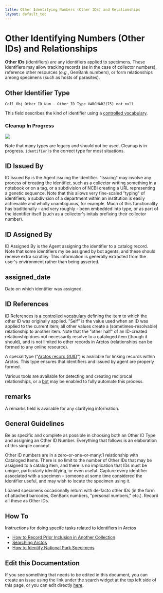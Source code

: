 ```yaml
---
title: Other Identifying Numbers (Other IDs) and Relationships
layout: default_toc
---
```


# Other Identifying Numbers (Other IDs) and Relationships

**Other IDs** (identifiers) are any identifiers applied to specimens. These
identifiers may allow tracking records (as in the case of collector
numbers), reference other resources (*e.g.*, GenBank numbers), or form
relationships among specimens (such as hosts of parasites).

## Other Identifier Type

`Coll_Obj_Other_ID_Num . Other_ID_Type VARCHAR2(75) not null`

This field describes the kind of identifier 
using a [controlled vocabulary](http://arctos.database.museum/info/ctDocumentation.cfm?table=ctcoll_other_id_type).

### Cleanup In Progress

![](https://raw.githubusercontent.com/ArctosDB/documentation-wiki/gh-pages/tutorial_images/Bear%20Work%20in%20Progress.JPG)

Note that many types are legacy and should not be used. Cleanup is in progress. ``identifier`` is the correct type for most situations.




## ID Issued By

ID Issued By is the Agent issuing the identifier. "Issuing" may involve any process of creating the identifier, such as a collector writing something in a notebook or on a tag, or a subdivision of NCBI creating a URL representing a genetic sequence. Note that this allows very fine-scaled "typing" of identifiers; a subdivision of a department within an institution is easily achievable and wholly unambiguous, for example. Much of this functionality has traditionally - and very roughly - been embedded into type, or as part of the identifier itself (such as a collector's initals prefixing their collector number).

## ID Assigned By

ID Assigned By is the Agent assigning the identifier to a catalog record. Note that some identifiers my be assigned by bot agents, and these should receive extra scrutiny. This information is generally extracted from the user's environment rather than being asserted.

## assigned_date

Date on which identifier was assigned.

## ID References

ID References is a [controlled vocabulary](http://arctos.database.museum/info/ctDocumentation.cfm?table=ctid_references)
defining the item to which the other ID was originally applied. "Self"
is the value used when an ID was applied to the current item; all other
values create a (sometimes-resolvable) relationship to another item.
Note that the "other half" of an ID-created relationship does not
necessarily resolve to a cataloged item (though it should), and is not
limited to other records in Arctos (relationships can be formed to any
online resource).

A special type ("[Arctos record GUID](https://arctos.database.museum/info/ctDocumentation.cfm?table=ctcoll_other_id_type)") is available for linking records within Arctos. This type ensures that identifiers and issued by agent are properly formed.

Various tools are available for detecting and creating reciprocal relationships, or a [bot](https://handbook.arctosdb.org/documentation/bot.html) may be enabled to fully automate this process.

## remarks

A remarks field is available for any clarifying information.

## General Guidelines

Be as specific and complete as possible in choosing both an Other ID
Type and assigning an Other ID Number. Everything that follows is an
elaboration of this simple concept.

Other ID numbers are in a zero-or-one-or-many:1 relationship with
Cataloged Items. There is no limit to the number of Other IDs that may
be assigned to a catalog item, and there is no implication that IDs must
be unique, particularly identifying, or even useful. Capture every
identifier associated with a specimen – someone at some time considered
the identifier useful, and may wish to locate the specimen using it.

Loaned specimens occasionally return with de-facto other IDs (in the
form of attached barcodes, GenBank numbers, "personal numbers," etc.).
Record all these as Other IDs.

## How To

Instructions for doing specifc tasks related to identifiers in Arctos

 - [How to Record Prior Inclusion in Another Collection](https://handbook.arctosdb.org/how_to/How_To_Add_Object_Provenance.html)
 - [Searching Arctos](/how_to/How-to-Search-for-Specimens)
 - [How to Identify National Park Specimens](https://handbook.arctosdb.org/how_to/National-Park-Specimens.html)

## Edit this Documentation

If you see something that needs to be edited in this document, you can create an issue using the link under the search widget at the top left side of this page, or you can edit directly <a href="https://github.com/ArctosDB/documentation-wiki/edit/gh-pages/_documentation/other-identifying-numbers.markdown" target="_blank">here</a>.
